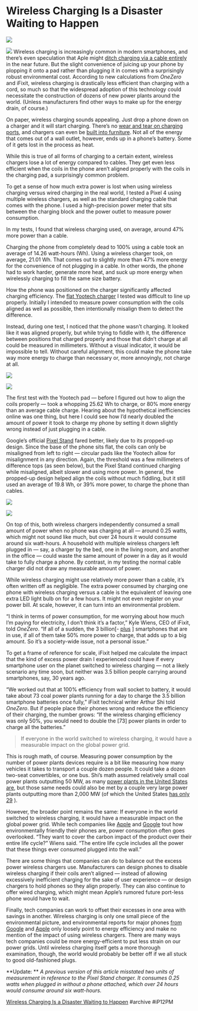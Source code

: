 # Wireless Charging Is a Disaster Waiting to Happen
![](Wireless%20Charging%20Is%20a%20Disaster%20Waiting%20to%20Happen/1*YULCJq6rRW6JBP41rmvojg.jpeg)

![](Wireless%20Charging%20Is%20a%20Disaster%20Waiting%20to%20Happen/_1*YULCJq6rRW6JBP41rmvojg.jpeg)
Wireless charging is increasingly common in modern smartphones, and there’s even speculation that Aple might [ditch charging via a cable entirely](https://onezero.medium.com/dont-be-shocked-if-your-next-phone-has-no-ports-at-all-50a132df0d64) in the near future. But the slight convenience of juicing up your phone by plopping it onto a pad rather than plugging it in comes with a surprisingly robust environmental cost. According to new calculations from *OneZero* and iFixit, wireless charging is drastically less efficient than charging with a cord, so much so that the widespread adoption of this technology could necessitate the construction of dozens of new power plants around the world. (Unless manufacturers find other ways to make up for the energy drain, of course.)

On paper, wireless charging sounds appealing. Just drop a phone down on a charger and it will start charging. There’s no [wear and tear on charging ports](https://onezero.medium.com/apples-new-repair-policy-isn-t-a-total-fix-bef6befc7fc4), and chargers can even be [built into furniture](https://www.imore.com/how-make-your-furniture-wireless-charger). Not all of the energy that comes out of a wall outlet, however, ends up in a phone’s battery. Some of it gets lost in the process as heat.

While this is true of all forms of charging to a certain extent, wireless chargers lose a lot of energy compared to cables. They get even less efficient when the coils in the phone aren’t aligned properly with the coils in the charging pad, a surprisingly common problem.

To get a sense of how much extra power is lost when using wireless charging versus wired charging in the real world, I tested a Pixel 4 using multiple wireless chargers, as well as the standard charging cable that comes with the phone. I used a high-precision power meter that sits between the charging block and the power outlet to measure power consumption.

In my tests, I found that wireless charging used, on average, around 47% more power than a cable.

Charging the phone from completely dead to 100% using a cable took an average of 14.26 watt-hours (Wh). Using a wireless charger took, on average, 21.01 Wh. That comes out to slightly more than 47% more energy for the convenience of not plugging in a cable. In other words, the phone had to work harder, generate more heat, and suck up more energy when wirelessly charging to fill the same size battery.

How the phone was positioned on the charger significantly affected charging efficiency. The [flat Yootech charger](https://www.amazon.com/gp/product/B07P54F2JH/) I tested was difficult to line up properly. Initially I intended to measure power consumption with the coils aligned as well as possible, then intentionally misalign them to detect the difference.

Instead, during one test, I noticed that the phone wasn’t charging. It looked like it was aligned properly, but while trying to fiddle with it, the difference between positions that charged properly and those that didn’t charge at all could be measured in millimeters. Without a visual indicator, it would be impossible to tell. Without careful alignment, this could make the phone take way more energy to charge than necessary or, more annoyingly, not charge at all.

![](Wireless%20Charging%20Is%20a%20Disaster%20Waiting%20to%20Happen/0*rutspvnwlwqmtd9-.jpeg)

![](Wireless%20Charging%20Is%20a%20Disaster%20Waiting%20to%20Happen/0*zzsv9bleq9nlk6x8.jpeg)

The first test with the Yootech pad — before I figured out how to align the coils properly — took a whopping 25.62 Wh to charge, or 80% more energy than an average cable charge. Hearing about the hypothetical inefficiencies online was one thing, but here I could see how I’d nearly doubled the amount of power it took to charge my phone by setting it down slightly wrong instead of just plugging in a cable.

Google’s official [Pixel Stand](https://store.google.com/us/product/pixel_stand) fared better, likely due to its propped-up design. Since the base of the phone sits flat, the coils can only be misaligned from left to right — circular pads like the Yootech allow for misalignment in any direction. Again, the threshold was a few millimeters of difference tops (as seen below), but the Pixel Stand continued charging while misaligned, albeit slower and using more power. In general, the propped-up design helped align the coils without much fiddling, but it still used an average of 19.8 Wh, or 39% more power, to charge the phone than cables.

![](Wireless%20Charging%20Is%20a%20Disaster%20Waiting%20to%20Happen/0*t6cu5fjqpbcqphxj.jpeg)

![](Wireless%20Charging%20Is%20a%20Disaster%20Waiting%20to%20Happen/0*kmdasoj4pjwgoany.jpeg)

On top of this, both wireless chargers independently consumed a small amount of power when no phone was charging at all — around 0.25 watts, which might not sound like much, but over 24 hours it would consume around six watt-hours. A household with multiple wireless chargers left plugged in — say, a charger by the bed, one in the living room, and another in the office — could waste the same amount of power in a day as it would take to fully charge a phone. By contrast, in my testing the normal cable charger did not draw any measurable amount of power.

While wireless charging might use relatively more power than a cable, it’s often written off as negligible. The extra power consumed by charging one phone with wireless charging versus a cable is the equivalent of leaving one extra LED light bulb on for a few hours. It might not even register on your power bill. At scale, however, it can turn into an environmental problem.

“I think in terms of power consumption, for me worrying about how much I’m paying for electricity, I don’t think it’s a factor,” Kyle Wiens, CEO of iFixit, told *OneZero*. “If all of a sudden, the 3 billion[- [plus](https://www.statista.com/statistics/330695/number-of-smartphone-users-worldwide/) ] smartphones that are in use, if all of them take 50% more power to charge, that adds up to a big amount. So it’s a society-wide issue, not a personal issue.”

To get a frame of reference for scale, iFixit helped me calculate the impact that the kind of excess power drain I experienced could have if every smartphone user on the planet switched to wireless charging — not a likely scenario any time soon, but neither was 3.5 billion people carrying around smartphones, say, 30 years ago.

“We worked out that at 100% efficiency from wall socket to battery, it would take about 73 coal power plants running for a day to charge the 3.5 billion smartphone batteries once fully,” iFixit technical writer Arthur Shi told *OneZero*. But if people place their phones wrong and reduce the efficiency of their charging, the number grows: “If the wireless charging efficiency was only 50%, you would need to double the [73] power plants in order to charge all the batteries.”

> If everyone in the world switched to wireless charging, it would have a measurable impact on the global power grid.  

This is rough math, of course. Measuring power consumption by the number of power plants devices require is a bit like measuring how many vehicles it takes to transport a couple dozen people. It could take a dozen two-seat convertibles, or one bus. Shi’s math assumed relatively small coal power plants outputting 50 MW, as many [power plants in the United States are](https://www.carbonbrief.org/mapped-worlds-coal-power-plants), but those same needs could also be met by a couple very large power plants outputting more than 2,000 MW (of which the United States [has only 29](https://www.gem.wiki/Existing_U.S._Coal_Plants#Size_comparison_of_coal_plants) ).

However, the broader point remains the same: If everyone in the world switched to wireless charging, it would have a measurable impact on the global power grid. While tech companies like [Apple](https://onezero.medium.com/nothing-about-the-new-iphone-is-good-for-the-planet-4b349aaf1009) and [Google](https://onezero.medium.com/google-needs-to-talk-about-repairability-ec0b4065ce34) tout how environmentally friendly their phones are, power consumption often goes overlooked. “They want to cover the carbon impact of the product over their entire life cycle?” Wiens said. “The entire life cycle includes all the power that these things ever consumed plugged into the wall.”

There are some things that companies can do to balance out the excess power wireless chargers use. Manufacturers can design phones to disable wireless charging if their coils aren’t aligned — instead of allowing excessively inefficient charging for the sake of user experience — or design chargers to hold phones so they align properly. They can also continue to offer wired charging, which might mean Apple’s rumored future port-less phone would have to wait.

Finally, tech companies can work to offset their excesses in one area with savings in another. Wireless charging is only one small piece of the environmental picture, and environmental reports for major phones [from Google](https://storage.googleapis.com/mannequin/sustainability/reports-2018/Sustainability_PrintReport_Pixel3.pdf) and [Apple](https://www.apple.com/environment/pdf/products/iphone/iPhone_11_Pro_PER_sept2019.pdf) only loosely point to energy efficiency and make no mention of the impact of using wireless chargers. There are many ways tech companies could be more energy-efficient to put less strain on our power grids. Until wireless charging itself gets a more thorough examination, though, the world would probably be better off if we all stuck to good old-fashioned plugs.

**Update: ** *A previous version of this article misstated two units of measurement in reference to the Pixel Stand charger. It consumes 0.25 watts when plugged in without a phone attached, which over 24 hours would consume around six watt-hours.*

[Wireless Charging Is a Disaster Waiting to Happen](https://debugger.medium.com/wireless-charging-is-a-disaster-waiting-to-happen-48afdde70ed9) #archive #iP12PM